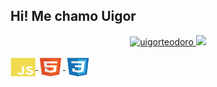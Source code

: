 ## Hi! Me chamo Uigor
 
 

<div align="center">
  <a href="https://github.com/Uigorteodoro">
  <img height="160em" src="https://github-readme-stats.vercel.app/api?username=uigorteodoro&show_icons=true&locale=en" alt="uigorteodoro"/>
  <img height="160em" src="https://github-readme-stats.vercel.app/api/top-langs/?username=Uigorteodoro&layout=compact&langs_count=7&theme=dracula"/>
</div>
<div style="display: inline_block"><br>
  <img align="center" alt="uigor-Js" height="30" width="40" src="https://raw.githubusercontent.com/devicons/devicon/master/icons/javascript/javascript-plain.svg">
  <img align="center" alt="uigor-HTML" height="30" width="40" src="https://raw.githubusercontent.com/devicons/devicon/master/icons/html5/html5-original.svg">
  <img align="center" alt="uigor-CSS" height="30" width="40" src="https://raw.githubusercontent.com/devicons/devicon/master/icons/css3/css3-original.svg">

</div>

  ##
<!--
**Uigorteodoro/Uigorteodoro** is a ✨ _special_ ✨ repository because its `README.md` (this file) appears on your GitHub profile.

Here are some ideas to get you started:

- 🔭 I’m currently working on ...
- 🌱 I’m currently learning ...
- 👯 I’m looking to collaborate on ...
- 🤔 I’m looking for help with ...
- 💬 Ask me about ...
- 📫 How to reach me: ...
- 😄 Pronouns: ...
- ⚡ Fun fact: ...
-->
